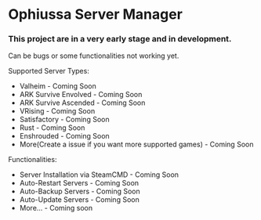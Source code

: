 # Ophiussa Server Manager

### This project are in a very early stage and in development.
Can be bugs or some functionalities not working yet.

Supported Server Types:
  - Valheim - Coming Soon
  - ARK Survive Envolved - Coming Soon
  - ARK Survive Ascended - Coming Soon
  - VRising - Coming Soon
  - Satisfactory - Coming Soon
  - Rust - Coming Soon
  - Enshrouded - Coming Soon
  - More(Create a issue if you want more supported games) - Coming Soon

Functionalities:
  - Server Installation via SteamCMD - Coming Soon
  - Auto-Restart Servers - Coming Soon
  - Auto-Backup Servers - Coming Soon
  - Auto-Update Servers - Coming Soon 
  - More...  - Coming soon

